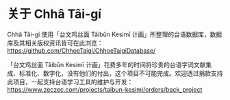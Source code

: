 # 关于 Chhâ Tâi-gí

Chhâ Tâi-gí 使用「台文鸡丝面 Tâibûn Kesimī 计画」所整理的台语数据库，数据库及其相关版权资讯皆可在此浏览： <https://github.com/ChhoeTaigi/ChhoeTaigiDatabase/>

「台文鸡丝面 Tâibûn Kesimī 计画」花费多年的时间将珍贵的台语字词文献集成、标准化、数字化，没有他们的付出，这个项目不可能完成。欢迎透过捐款支持此项目，一起支持台语学习工具的维护与开发： <https://www.zeczec.com/projects/taibun-kesimi/orders/back_project>
